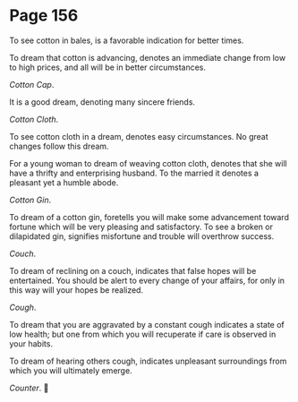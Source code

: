 # Page 156
To see cotton in bales, is a favorable indication for better times.


To dream that cotton is advancing, denotes an immediate change from low
to high prices, and all will be in better circumstances.


_Cotton Cap_.


It is a good dream, denoting many sincere friends.


_Cotton Cloth_.


To see cotton cloth in a dream, denotes easy circumstances.
No great changes follow this dream.


For a young woman to dream of weaving cotton cloth,
denotes that she will have a thrifty and enterprising husband.
To the married it denotes a pleasant yet a humble abode.


_Cotton Gin_.


To dream of a cotton gin, foretells you will make some advancement
toward fortune which will be very pleasing and satisfactory.
To see a broken or dilapidated gin, signifies misfortune and trouble
will overthrow success.


_Couch_.


To dream of reclining on a couch, indicates that false hopes will
be entertained. You should be alert to every change of your affairs,
for only in this way will your hopes be realized.


_Cough_.


To dream that you are aggravated by a constant cough indicates
a state of low health; but one from which you will recuperate
if care is observed in your habits.


To dream of hearing others cough, indicates unpleasant surroundings
from which you will ultimately emerge.


_Counter_.
